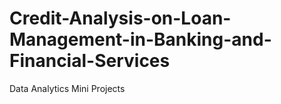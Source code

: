 # Credit-Analysis-on-Loan-Management-in-Banking-and-Financial-Services
Data Analytics Mini Projects
